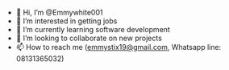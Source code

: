 - 👋 Hi, I’m @Emmywhite001
- 👀 I’m interested in getting jobs
- 🌱 I’m currently learning software development
- 💞️ I’m looking to collaborate on new projects
- 📫 How to reach me (emmystix19@gmail.com, Whatsapp line: 08131365032)

<!---
Emmywhite001/Emmywhite001 is a ✨ special ✨ repository because its `README.md` (this file) appears on your GitHub profile.
You can click the Preview link to take a look at your changes.
--->
